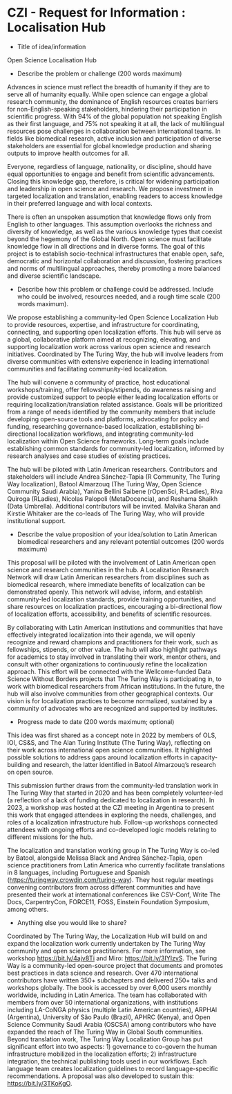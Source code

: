 # CZI - Request for Information : Localisation Hub

- Title of idea/information

Open Science Localisation Hub

- Describe the problem or challenge (200 words maximum)

Advances in science must reflect the breadth of humanity if they are to serve all of humanity equally. While open science can engage a global research community, the dominance of English resources creates barriers for non-English-speaking stakeholders, hindering their participation in scientific progress. With 94% of the global population not speaking English as their first language, and 75% not speaking it at all, the lack of multilingual resources pose challenges in collaboration between international teams. In fields like biomedical research, active inclusion and participation of diverse stakeholders are essential for global knowledge production and sharing outputs to improve health outcomes for all.

Everyone, regardless of language, nationality, or discipline, should have equal opportunities to engage and benefit from scientific advancements. Closing this knowledge gap, therefore, is critical for widening participation and leadership in open science and research. We propose investment in targeted localization and translation, enabling readers to access knowledge in their preferred language and with local contexts.

There is often an unspoken assumption that knowledge flows only from English to other languages. This assumption overlooks the richness and diversity of knowledge, as well as the various knowledge types that coexist beyond the hegemony of the Global North. Open science must facilitate knowledge flow in all directions and in diverse forms. The goal of this project is to establish socio-technical infrastructures that enable open, safe, democratic and horizontal collaboration and discussion, fostering practices and norms of multilingual approaches, thereby promoting a more balanced and diverse scientific landscape.

- Describe how this problem or challenge could be addressed. Include who could be involved, resources needed, and a rough time scale (200 words maximum).

We propose establishing a community-led Open Science Localization Hub to provide resources, expertise, and infrastructure for coordinating, connecting, and supporting open localization efforts. This hub will serve as a global, collaborative platform aimed at recognizing, elevating, and supporting localization work across various open science and research initiatives. Coordinated by The Turing Way, the hub will involve leaders from diverse communities with extensive experience in leading international communities and facilitating community-led localization.

The hub will convene a community of practice, host educational workshops/training, offer fellowships/stipends, do awareness raising and provide customized support to people either leading localization efforts or requiring localization/translation related assistance. Goals will be prioritized from a range of needs identified by the community members that include developing open-source tools and platforms, advocating for policy and funding, researching governance-based localization, establishing bi-directional localization workflows, and integrating community-led localization within Open Science frameworks. Long-term goals include establishing common standards for community-led localization, informed by research analyses and case studies of existing practices.

The hub will be piloted with Latin American researchers. Contributors and stakeholders will include Andrea Sánchez-Tapia (R Community, The Turing Way localization), Batool Almarzouq (The Turing Way, Open Science Community Saudi Arabia), Yanina Bellini Saibene (rOpenSci, R-Ladies), Riva Quiroga (RLadies), Nicolas Palopoli (MetaDocencia), and Reshama Shaikh (Data Umbrella). Additional contributors will be invited. Malvika Sharan and Kirstie Whitaker are the co-leads of The Turing Way, who will provide institutional support.


- Describe the value proposition of your idea/solution to Latin American biomedical researchers and any relevant potential outcomes (200 words maximum)

This proposal will be piloted with the involvement of Latin American open science and research communities in the hub. A Localization Research Network will draw Latin American researchers from disciplines such as biomedical research, where immediate benefits of localization can be demonstrated openly. This network will advise, inform, and establish community-led localization standards, provide training opportunities, and share resources on localization practices, encouraging a bi-directional flow of localization efforts, accessibility, and benefits of scientific resources.

By collaborating with Latin American institutions and communities that have effectively integrated localization into their agenda, we will openly recognize and reward champions and practitioners for their work, such as fellowships, stipends, or other value. The hub will also highlight pathways for academics to stay involved in translating their work, mentor others, and consult with other organizations to continuously refine the localization approach. This effort will be connected with the Wellcome-funded Data Science Without Borders projects that The Turing Way is participating in, to work with biomedical researchers from African institutions. In the future, the hub will also involve communities from other geographical contexts. Our vision is for localization practices to become normalized, sustained by a community of advocates who are recognized and supported by institutes.

- Progress made to date (200 words maximum; optional)

This idea was first shared as a concept note in 2022 by members of OLS, IOI, CS&S, and The Alan Turing Institute (The Turing Way), reflecting on their work across international open science communities. It highlighted possible solutions to address gaps around localization efforts in capacity-building and research, the latter identified in Batool Almarzouq’s research on open source.

This submission further draws from the community-led translation work in The Turing Way that started in 2020 and has been completely volunteer-led (a reflection of a lack of funding dedicated to localization in research). In 2023, a workshop was hosted at the CZI meeting in Argentina to present this work that engaged attendees in exploring the needs, challenges, and roles of a localization infrastructure hub. Follow-up workshops connected attendees with ongoing efforts and co-developed logic models relating to different missions for the hub.

The localization and translation working group in The Turing Way is co-led by Batool, alongside Melissa Black and Andrea Sánchez-Tapia, open science practitioners from Latin America who currently facilitate translations in 8 languages, including Portuguese and Spanish (https://turingway.crowdin.com/turing-way). They host regular meetings convening contributors from across different communities and have presented their work at international conferences like CSV-Conf, Write The Docs, CarpentryCon, FORCE11, FOSS, Einstein Foundation Symposium, among others.


- Anything else you would like to share?

Coordinated by The Turing Way, the Localization Hub will build on and expand the localization work currently undertaken by The Turing Way community and open science practitioners. For more information, see workshop https://bit.ly/4ajv8Ti and Miro: https://bit.ly/3IYIzvS. 
The Turing Way is a community-led open-source project that documents and promotes best practices in data science and research. Over 470 international contributors have written 350+ subchapters and delivered 250+ talks and workshops globally. The book is accessed by over 6,000 users monthly worldwide, including in Latin America. The team has collaborated with members from over 50 international organizations, with institutions including LA-CoNGA physics (multiple Latin American countries), ARPHAI (Argentina), University of São Paulo (Brazil), APHRC (Kenya), and Open Science Community Saudi Arabia (OSCSA) among contributors who have expanded the reach of The Turing Way in Global South communities.
Beyond translation work, The Turing Way Localization Group has put significant effort into two aspects: 1) governance to co-govern the human infrastructure mobilized in the localization efforts; 2) infrastructure integration, the technical publishing tools used in our workflows. Each language team creates localization guidelines to record language-specific recommendations. A proposal was also developed to sustain this: https://bit.ly/3TKoKgO. 
